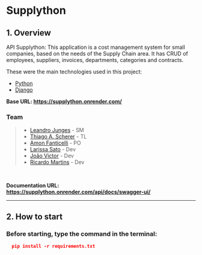<h1> Supplython </h1>

## **1. Overview**

API Supplython: This application is a cost management system for small companies, based on the needs of the Supply Chain area. It has CRUD of employees, suppliers, invoices, departments, categories and contracts.

These were the main technologies used in this project:

- [Python](https://www.python.org/)
- [Django](https://www.djangoproject.com/)


**Base URL: https://supplython.onrender.com/**

### **Team**

> - [Leandro Junges](https://www.linkedin.com/in/leandro-junges/) - SM
> - [Thiago A. Scherer](https://www.linkedin.com/in/thiago-araujo-scherer/) - TL
> - [Amon Fanticelli](https://www.linkedin.com/in/amon-fanticelli/) - PO
> - [Larissa Sato](https://www.linkedin.com/in/larissa-sato-51a835222/) - Dev
> - [João Victor](https://www.linkedin.com/in/joao-victor-lemos/) - Dev
> - [Ricardo Martins](https://www.linkedin.com/in/ormartins02/) - Dev

<br>

**Documentation URL: https://supplython.onrender.com/api/docs/swagger-ui/**

---

## **2. How to start**
### Before starting, type the command in the terminal:

```json
  pip install -r requirements.txt
```